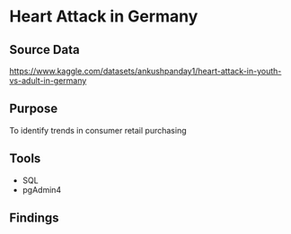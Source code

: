 # Heart Attack in Germany
## Source Data
https://www.kaggle.com/datasets/ankushpanday1/heart-attack-in-youth-vs-adult-in-germany

## Purpose
To identify trends in consumer retail purchasing

## Tools
- SQL
- pgAdmin4

## Findings



 


